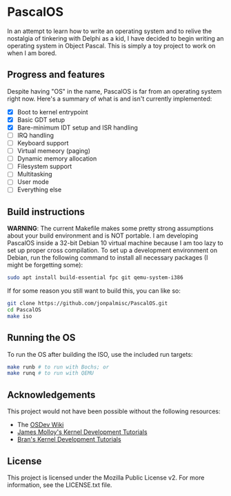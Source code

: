 # PascalOS

In an attempt to learn how to write an operating system and to relive the
nostalgia of tinkering with Delphi as a kid, I have decided to begin writing an
operating system in Object Pascal. This is simply a toy project to work on when
I am bored.

## Progress and features

Despite having "OS" in the name, PascalOS is far from an operating system
right now. Here's a summary of what is and isn't currently implemented:

- [x] Boot to kernel entrypoint
- [x] Basic GDT setup
- [x] Bare-minimum IDT setup and ISR handling
- [ ] IRQ handling
- [ ] Keyboard support
- [ ] Virtual memeory (paging)
- [ ] Dynamic memory allocation
- [ ] Filesystem support
- [ ] Multitasking
- [ ] User mode
- [ ] Everything else

## Build instructions

**WARNING**: The current Makefile makes some pretty strong assumptions about
your build environment and is NOT portable. I am developing PascalOS inside a
32-bit Debian 10 virtual machine because I am too lazy to set up proper cross
compilation. To set up a development environment on Debian, run the following
command to install all necessary packages (I might be forgetting some):

```sh
sudo apt install build-essential fpc git qemu-system-i386
```

If for some reason you still want to build this, you can like so:

```sh
git clone https://github.com/jonpalmisc/PascalOS.git
cd PascalOS
make iso
```

## Running the OS

To run the OS after building the ISO, use the included run targets:

```sh
make runb # to run with Bochs; or
make runq # to run with QEMU
```

## Acknowledgements

This project would not have been possible without the following resources:

- The [OSDev Wiki](https://wiki.osdev.org/Expanded_Main_Page)
- [James Molloy's Kernel Development Tutorials](http://www.jamesmolloy.co.uk/tutorial_html/)
- [Bran's Kernel Development Tutorials](http://www.osdever.net/bkerndev/index.php)

## License

This project is licensed under the Mozilla Public License v2. For more
information, see the LICENSE.txt file.
